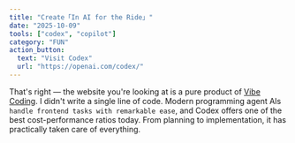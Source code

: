 ```yaml
---
title: "Create「In AI for the Ride」"
date: "2025-10-09"
tools: ["codex", "copilot"]
category: "FUN"
action_button:
  text: "Visit Codex"
  url: "https://openai.com/codex/"
---
```


That's right — the website you're looking at is a pure product of [Vibe Coding](https://en.wikipedia.org/wiki/Vibe_coding). I didn't write a single line of code. Modern programming agent AIs `handle frontend tasks with remarkable ease`, and Codex offers one of the best cost-performance ratios today. From planning to implementation, it has practically taken care of everything.